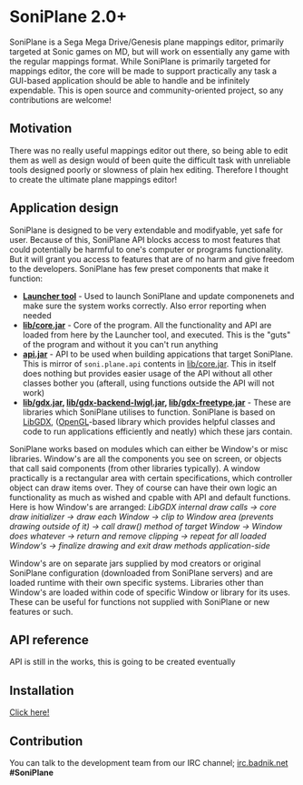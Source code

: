 # SoniPlane 2.0+
SoniPlane is a Sega Mega Drive/Genesis plane mappings editor, primarily targeted at Sonic games on MD, but will work on essentially any game with the regular mappings format. While SoniPlane is primarily targeted for mappings editor, the core will be made to support practically any task a GUI-based application should be able to handle and be infinitely expendable. This is open source and community-oriented project, so any contributions are welcome!

## Motivation
There was no really useful mappings editor out there, so being able to edit them as well as design would of been quite the difficult task with unreliable tools designed poorly or slowness of plain hex editing. Therefore I thought to create the ultimate plane mappings editor!

## Application design
SoniPlane is designed to be very extendable and modifyable, yet safe for user. Because of this, SoniPlane API blocks access to most features that could potentially be harmful to one's computer or programs functionality. But it will grant you access to features that are of no harm and give freedom to the developers.
SoniPlane has few preset components that make it function:
* **[Launcher tool]** - Used to launch SoniPlane and update componenets and make sure the system works correctly. Also error reporting when needed
* **[lib/core.jar]** - Core of the program. All the functionality and API are loaded from here by the Launcher tool, and executed. This is the "guts" of the program and without it you can't run anything
* **[api.jar]** - API to be used when building appications that target SoniPlane. This is mirror of `soni.plane.api` contents in [lib/core.jar]. This in itself does nothing but provides easier usage of the API without all other classes bother you (afterall, using functions outside the API will not work)
* **[lib/gdx.jar], [lib/gdx-backend-lwjgl.jar], [lib/gdx-freetype.jar]** - These are libraries which SoniPlane utilises to function. SoniPlane is based on [LibGDX], ([OpenGL]-based library which provides helpful classes and code to run applications efficiently and neatly) which these jars contain.

SoniPlane works based on modules which can either be Window's or misc libraries. Window's are all the components you see on screen, or objects that call said components (from other libraries typically). A window practically is a rectangular area with certain specifications, which controller object can draw items over. They of course can have their own logic an functionality as much as wished and cpable with API and default functions. Here is how Window's are arranged:
_LibGDX internal draw calls -> core draw initializer -> draw each Window -> clip to Window area (prevents drawing outside of it) -> call draw() method of target Window -> Window does whatever -> return and remove clipping -> repeat for all loaded Window's -> finalize drawing and exit draw methods application-side_

Window's are on separate jars supplied by mod creators or original SoniPlane configuration (downloaded from SoniPlane servers) and are loaded runtime with their own specific systems. Libraries other than Window's are loaded within code of specific Window or library for its uses. These can be useful for functions not supplied with SoniPlane or new features or such.

## API reference
API is still in the works, this is going to be created eventually

## Installation
[Click here!](http://discocentral.digibase.ca/SoniPlane/installation-Git.html)

## Contribution
You can talk to the development team from our IRC channel; [irc.badnik.net](http://irc.badnik.net/) **#SoniPlane**

[lib/core.jar]: https://github.com/TheRetroSnake/.SoniPlane/blob/master/lib/core.jar
[Launcher tool]: https://github.com/TheRetroSnake/.SoniPlane/blob/master/launch.jar
[api.jar]: https://github.com/TheRetroSnake/.SoniPlane/blob/master/api.jar
[lib/gdx.jar]: https://github.com/TheRetroSnake/.SoniPlane/blob/master/lib/gdx.jar
[lib/gdx-backend-lwjgl.jar]: https://github.com/TheRetroSnake/.SoniPlane/blob/master/lib/gdx-backend-lwjgl.jar
[lib/gdx-freetype.jar]: https://github.com/TheRetroSnake/.SoniPlane/blob/master/lib/gdx-freetype.jar
[LibGDX]: http://libgdx.badlogicgames.com/
[OpenGL]: https://www.opengl.org/
